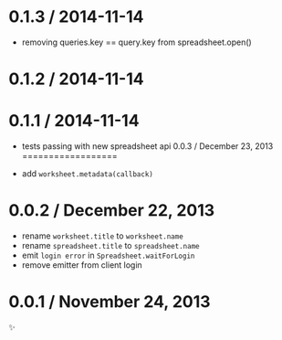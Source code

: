 0.1.3 / 2014-11-14
==================
  * removing queries.key == query.key from spreadsheet.open()


0.1.2 / 2014-11-14
==================



0.1.1 / 2014-11-14
==================

  * tests passing with new spreadsheet api
0.0.3 / December 23, 2013
==================
- add `worksheet.metadata(callback)`

0.0.2 / December 22, 2013
==================
- rename `worksheet.title` to `worksheet.name`
- rename `spreadsheet.title` to `spreadsheet.name`
- emit `login error` in `Spreadsheet.waitForLogin`
- remove emitter from client login

0.0.1 / November 24, 2013
==================
:sparkles: